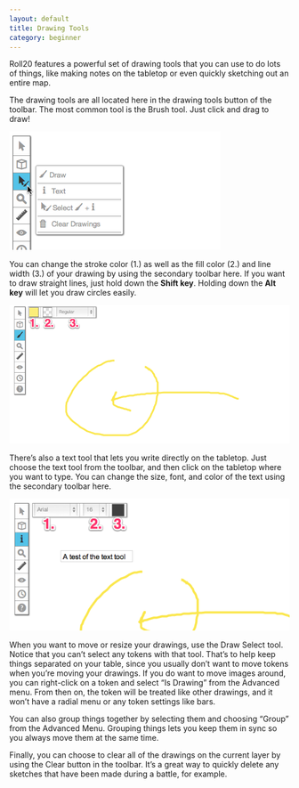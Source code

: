 ```yaml
---
layout: default
title: Drawing Tools
category: beginner
---
```


Roll20 features a powerful set of drawing tools that you can use to do lots of things, like making notes on the tabletop or even quickly sketching out an entire map. 

The drawing tools are all located here in the drawing tools button of the toolbar. The most common tool is the Brush tool. Just click and drag to draw! 

<img src='/images/drawingss1.png' />

You can change the stroke color (1.) as well as the fill color (2.) and line width (3.) of your drawing by using the secondary toolbar here. If you want to draw straight lines, just hold down the **Shift key**. Holding down the **Alt key** will let you draw circles easily. 

<img src='/images/drawingss2.png' />

There’s also a text tool that lets you write directly on the tabletop. Just choose the text tool from the toolbar, and then click on the tabletop where you want to type. You can change the size, font, and color of the text using the secondary toolbar here. 

<img src='/images/drawingss3.png' />

When you want to move or resize your drawings, use the Draw Select tool. Notice that you can’t select any tokens with that tool. That’s to help keep things separated on your table, since you usually don’t want to move tokens when you’re moving your drawings. If you do want to move images around, you can right-click on a token and select “Is Drawing” from the Advanced menu. From then on, the token will be treated like other drawings, and it won’t have a radial menu or any token settings like bars.

You can also group things together by selecting them and choosing “Group” from the Advanced Menu. Grouping things lets you keep them in sync so you always move them at the same time. 

Finally, you can choose to clear all of the drawings on the current layer by using the Clear button in the toolbar. It’s a great way to quickly delete any sketches that have been made during a battle, for example.